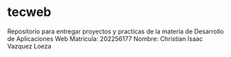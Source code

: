 # tecweb
Repositorio para entregar proyectos y practicas de la materia de Desarrollo de Aplicaciones Web
Matricula: 202256177
Nombre: Christian Isaac Vazquez Loeza
